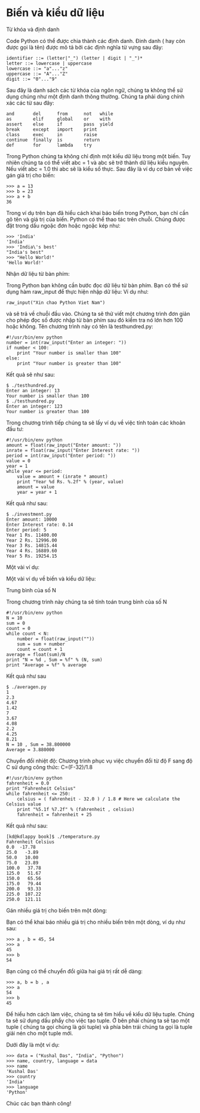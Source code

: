 # Biến và kiểu dữ liệu

Từ khóa và định danh

Code Python có thể được chia thành các định danh. Đinh danh \( hay còn được gọi là tên\) được mô tả bởi các định nghĩa từ vựng sau đây:

```text
identifier ::= (letter|"_") (letter | digit | "_")*
letter ::= lowercase | uppercase
lowercase ::= "a"..."z"
uppercase ::= "A"..."Z"
digit ::= "0"..."9"
```

Sau đây là danh sách các từ khóa của ngôn ngữ, chúng ta không thể sử dụng chúng như một định danh thông thường. Chúng ta phải dùng chính xác các từ sau đây:

```text
and       del      from      not   while
as        elif     global    or    with
assert    else     if        pass  yield
break     except   import    print
class     exec     in        raise
continue  finally  is        return
def       for      lambda    try
```

Trong Python chúng ta không chỉ định một kiểu dữ liệu trong một biến. Tuy nhiên chúng ta có thể viết abc = 1 và abc sẽ trở thành dữ liệu kiểu nguyên. Nếu viết abc = 1.0 thì abc sẽ là kiểu số thực. Sau đây là ví dụ cơ bản về việc gán giá trị cho biến:

```text
>>> a = 13
>>> b = 23
>>> a + b
36
```

Trong ví dụ trên bạn đã hiểu cách khai báo biến trong Python, bạn chỉ cần gõ tên và giá trị của biến. Python có thể thao tác trên chuỗi. Chúng được đặt trong dấu ngoặc đơn hoặc ngoặc kép như:

```text
>>> 'India'
'India'
>>> 'India\'s best'
"India's best"
>>> "Hello World!"
'Hello World!'
```

Nhận dữ liệu từ bàn phím:

Trong Python bạn không cần bước đọc dữ liệu từ bàn phím. Bạn có thể sử dụng hàm raw\_input để thực hiện nhập dữ liệu: Ví dụ như:

```text
raw_input("Xin chao Python Viet Nam")
```

và sẽ trả về chuỗi đầu vào. Chúng ta sẽ thử viết một chương trình đơn giản cho phép đọc số được nhập từ bàn phím sau đó kiểm tra nó lớn hơn 100 hoặc không. Tên chương trình này có tên là testhundred.py:

```text
#!/usr/bin/env python
number = int(raw_input("Enter an integer: "))
if number < 100:
    print "Your number is smaller than 100"
else:
    print "Your number is greater than 100"
```

Kết quả sẽ như sau:

```text
$ ./testhundred.py
Enter an integer: 13
Your number is smaller than 100
$ ./testhundred.py
Enter an integer: 123
Your number is greater than 100
```

Trong chương trình tiếp chúng ta sẽ lấy ví dụ về việc tính toán các khoản đầu tư:

```text
#!/usr/bin/env python
amount = float(raw_input("Enter amount: "))
inrate = float(raw_input("Enter Interest rate: "))
period = int(raw_input("Enter period: "))
value = 0
year = 1
while year <= period:
    value = amount + (inrate * amount)
    print "Year %d Rs. %.2f" % (year, value)
    amount = value
    year = year + 1
```

Kết quả như sau:

```text
$ ./investment.py
Enter amount: 10000
Enter Interest rate: 0.14
Enter period: 5
Year 1 Rs. 11400.00
Year 2 Rs. 12996.00
Year 3 Rs. 14815.44
Year 4 Rs. 16889.60
Year 5 Rs. 19254.15
```

Một vài ví dụ:

Một vài ví dụ về biến và kiểu dữ liệu:

Trung bình của số N

Trong chương trình này chúng ta sẽ tính toán trung bình của số N

```text
#!/usr/bin/env python
N = 10
sum = 0
count = 0
while count < N:
    number = float(raw_input(""))
    sum = sum + number
    count = count + 1
average = float(sum)/N
print "N = %d , Sum = %f" % (N, sum)
print "Average = %f" % average
```

Kết quả như sau

```text
$ ./averagen.py
1
2.3
4.67
1.42
7
3.67
4.08
2.2
4.25
8.21
N = 10 , Sum = 38.800000
Average = 3.880000
```

Chuyển đổi nhiệt độ: Chương trình phục vụ việc chuyển đổi từ độ F sang độ C sử dụng công thức: C=\(F-32\)/1.8

```text
#!/usr/bin/env python
fahrenheit = 0.0
print "Fahrenheit Celsius"
while fahrenheit <= 250:
    celsius = ( fahrenheit - 32.0 ) / 1.8 # Here we calculate the Celsius value
    print "%5.1f %7.2f" % (fahrenheit , celsius)
    fahrenheit = fahrenheit + 25
```

Kết quả như sau:

```text
[kd@kdlappy book]$ ./temperature.py
Fahrenheit Celsius
0.0  -17.78
25.0   -3.89
50.0   10.00
75.0   23.89
100.0   37.78
125.0   51.67
150.0   65.56
175.0   79.44
200.0   93.33
225.0  107.22
250.0  121.11
```

Gán nhiều giá trị cho biến trên một dòng:

Bạn có thể khai báo nhiều giá trị cho nhiều biến trên một dòng, ví dụ như sau:

```text
>>> a , b = 45, 54
>>> a
45
>>> b
54
```

Bạn cũng có thể chuyển đổi giữa hai giá trị rất dễ dàng:

```text
>>> a, b = b , a
>>> a
54
>>> b
45
```

Để hiểu hơn cách làm việc, chúng ta sẽ tìm hiểu về kiểu dữ liệu tuple. Chúng ta sẽ sử dụng dấu phẩy cho việc tạo tuple. Ở bên phải chúng ta sẽ tạo một tuple \( chúng ta gọi chúng là gói tuple\) và phía bên trái chúng ta gọi là tuple giải nén cho một tuple mới.

Dưới đây là một ví dụ:

```text
>>> data = ("Kushal Das", "India", "Python")
>>> name, country, language = data
>>> name
'Kushal Das'
>>> country
'India'
>>> language
'Python'
```

Chúc các bạn thành công!

